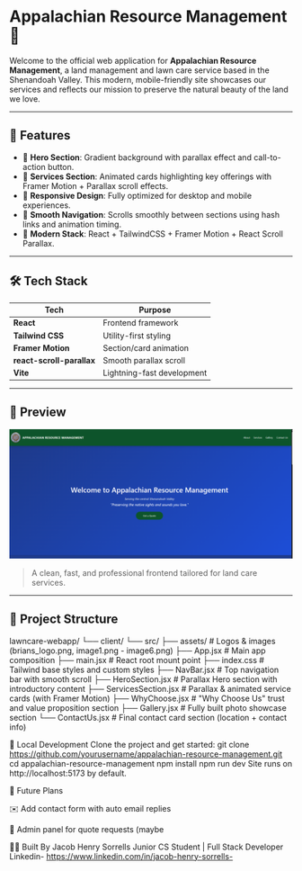 # Appalachian Resource Management 🌿

Welcome to the official web application for **Appalachian Resource Management**, a land management and lawn care service based in the Shenandoah Valley. This modern, mobile-friendly site showcases our services and reflects our mission to preserve the natural beauty of the land we love.

---

## 🚀 Features

- 🌄 **Hero Section**: Gradient background with parallax effect and call-to-action button.
- 🧰 **Services Section**: Animated cards highlighting key offerings with Framer Motion + Parallax scroll effects.
- 📱 **Responsive Design**: Fully optimized for desktop and mobile experiences.
- 🔗 **Smooth Navigation**: Scrolls smoothly between sections using hash links and animation timing.
- 🌿 **Modern Stack**: React + TailwindCSS + Framer Motion + React Scroll Parallax.

---

## 🛠️ Tech Stack

| Tech             | Purpose                        |
|------------------|--------------------------------|
| **React**        | Frontend framework             |
| **Tailwind CSS** | Utility-first styling          |
| **Framer Motion**| Section/card animation         |
| **react-scroll-parallax** | Smooth parallax scroll |
| **Vite**         | Lightning-fast development     |

---

## 📸 Preview

![App Screenshot](client/src/assets/lawncare_website.PNG)  
> A clean, fast, and professional frontend tailored for land care services.

---

## 📁 Project Structure

lawncare-webapp/
└── client/
    └── src/
        ├── assets/               # Logos & images (brians_logo.png, image1.png - image6.png)
        ├── App.jsx               # Main app composition
        ├── main.jsx              # React root mount point
        ├── index.css             # Tailwind base styles and custom styles
        ├── NavBar.jsx            # Top navigation bar with smooth scroll
        ├── HeroSection.jsx       # Parallax Hero section with introductory content
        ├── ServicesSection.jsx   # Parallax & animated service cards (with Framer Motion)
        ├── WhyChoose.jsx         # "Why Choose Us" trust and value proposition section
        ├── Gallery.jsx           # Fully built photo showcase section
        └── ContactUs.jsx         # Final contact card section (location + contact info)

🧪 Local Development
Clone the project and get started:
git clone https://github.com/yourusername/appalachian-resource-management.git
cd appalachian-resource-management
npm install
npm run dev
Site runs on http://localhost:5173 by default.

🎯 Future Plans

✉️ Add contact form with auto email replies

🧠 Admin panel for quote requests (maybe

👨‍💻 Built By
Jacob Henry Sorrells
Junior CS Student | Full Stack Developer
Linkedin- https://www.linkedin.com/in/jacob-henry-sorrells-


